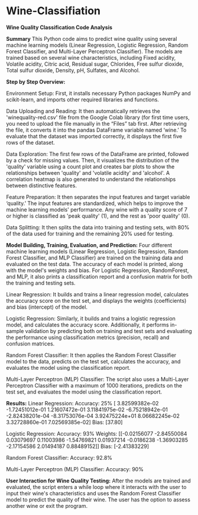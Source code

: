 # Wine-Classifiation

**Wine Quality Classification Code Analysis**



**Summary**
This Python code aims to predict wine quality using several machine learning models (Linear Regression, Logistic Regression, Random Forest Classifier, and Multi-Layer Perceptron Classifier). The models are trained based on several wine characteristics, including Fixed acidity, Volatile acidity, Citric acid, Residual sugar, Chlorides, Free sulfur dioxide, Total sulfur dioxide, Density, pH, Sulfates, and Alcohol.



**Step by Step Overview:**

Environment Setup: 
First, it installs necessary Python packages NumPy and scikit-learn, and imports other required libraries and functions.

Data Uploading and Reading: 
It then automatically retrieves the 'winequality-red.csv' file from the Google Colab library (for first time users, you need to upload the file manually in the “Files” tab first. After retrieving the file, it converts it into the pandas DataFrame variable named ‘wine.’ To evaluate that the dataset was imported correctly, it displays the first five rows of the dataset.

Data Exploration: 
The first few rows of the DataFrame are printed, followed by a check for missing values. Then, it visualizes the distribution of the 'quality' variable using a count plot and creates bar plots to show the relationships between 'quality' and 'volatile acidity' and 'alcohol'. A correlation heatmap is also generated to understand the relationships between distinctive features.

Feature Preparation: 
It then separates the input features and target variable ‘quality.’ The input features are standardized, which helps to improve the machine learning models' performance. Any wine with a quality score of 7 or higher is classified as 'peak quality' (1), and the rest as 'poor quality' (0).



Data Splitting: 
It then splits the data into training and testing sets, with 80% of the data used for training and the remaining 20% used for testing.


**Model Building, Training, Evaluation, and Prediction:**
Four different machine learning models (Linear Regression, Logistic Regression, Random Forest Classifier, and MLP Classifier) are trained on the training data and evaluated on the test data. The accuracy of each model is printed, along with the model's weights and bias. For Logistic Regression, RandomForest, and MLP, it also prints a classification report and a confusion matrix for both the training and testing sets.

Linear Regression: It builds and trains a linear regression model, calculates the accuracy score on the test set, and displays the weights (coefficients) and bias (intercept) of the model.

Logistic Regression: Similarly, it builds and trains a logistic regression model, and calculates the accuracy score. Additionally, it performs in-sample validation by predicting both on training and test sets and evaluating the performance using classification metrics (precision, recall) and confusion matrices.

Random Forest Classifier: It then applies the Random Forest Classifier model to the data, predicts on the test set, calculates the accuracy, and evaluates the model using the classification report.

Multi-Layer Perceptron (MLP) Classifier: The script also uses a Multi-Layer Perceptron Classifier with a maximum of 1000 iterations, predicts on the test set, and evaluates the model using the classification report.


**Results:**
Linear Regression: 
Accuracy: 25%
[ 3.82599382e-02 -1.72451012e-01 1.21607472e-01 3.11841975e-02 -6.75218942e-01 -2.82438201e-04 -8.31753076e-04 3.92475224e+01 8.06682245e-02 3.32728860e-01 7.02569385e-02]
Bias: [37.80]


Logistic Regression: 
Accuracy: 93%
Weights: [[-0.02156077 -2.84550084 0.03079697 0.11003986 -1.54769821 0.01937214 -0.0186238 -1.36903285 -2.17154586 2.01494187 0.88489152]]
Bias: [-2.41383229]

Random Forest Classifier: 
Accuracy: 92.8%

Multi-Layer Perceptron (MLP) Classifier: 
Accuracy: 90%


**User Interaction for Wine Quality Testing:**
After the models are trained and evaluated, the script enters a while loop where it interacts with the user to input their wine's characteristics and uses the Random Forest Classifier model to predict the quality of their wine. The user has the option to assess another wine or exit the program.


